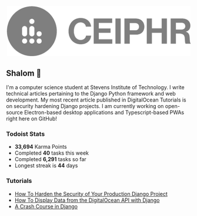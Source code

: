 
<h3 align="center">
  <a href="https://www.ceiphr.com/">
    <img width="500px" alt="Profile Logo" src="readme-banner.png">
  </a>
</h3>

## Shalom 👋<!--<a href="https://youtu.be/phIWJsqk7_o"> <img height="24px" src="wave.gif" /> </a>-->

I'm a computer science student at Stevens Institute of Technology. I write technical articles pertaining to the Django Python framework and web development. My most recent article published in DigitalOcean Tutorials is on security hardening Django projects. I am currently working on open-source Electron-based desktop applications and Typescript-based PWAs right here on GitHub!

<!--<a href="https://github.com/ceiphr?tab=repositories&type=source">
  <img alt="Language Stats" src="https://github-readme-stats.vercel.app/api/top-langs/?username=ceiphr&count_private=true&hide=html&layout=compact&theme=dark&hide_border=true&hide_title=true&bg_color=0d1117">
</a>-->

### Todoist Stats
<!-- TODO-IST:START -->
-  **33,694** Karma Points           
-  Completed **40** tasks this week           
-  Completed **6,291** tasks so far           
-  Longest streak is **44** days
<!-- TODO-IST:END -->

### Tutorials
<!-- BLOG-POST-LIST:START -->
- [How To Harden the Security of Your Production Django Project](https://www.digitalocean.com/community/tutorials/how-to-harden-your-production-django-project)
- [How To Display Data from the DigitalOcean API with Django](https://www.digitalocean.com/community/tutorials/how-to-display-data-from-the-digitalocean-api-with-django)
- [A Crash Course in Django](https://www.ceiphr.com/a-crash-course-in-django/)
<!-- BLOG-POST-LIST:END -->
